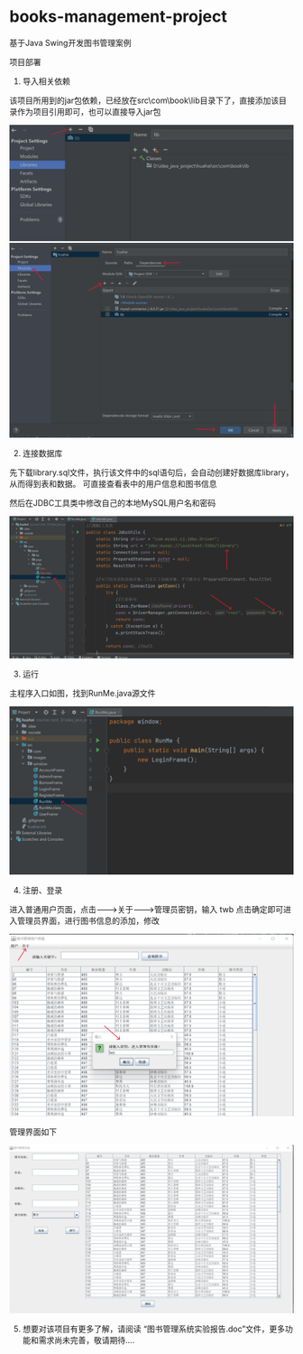 # books-management-project
基于Java Swing开发图书管理案例

项目部署
1. 导入相关依赖

该项目所用到的jar包依赖，已经放在src\com\book\lib目录下了，直接添加该目录作为项目引用即可，也可以直接导入jar包

![image](https://github.com/Tianbobo520/books-management-project/blob/master/images/1.png)
![image](https://github.com/Tianbobo520/books-management-project/blob/master/images/2.png)



2. 连接数据库

先下载library.sql文件，执行该文件中的sql语句后，会自动创建好数据库library，从而得到表和数据。
可直接查看表中的用户信息和图书信息

然后在JDBC工具类中修改自己的本地MySQL用户名和密码

![image](https://github.com/Tianbobo520/books-management-project/blob/master/images/4.png)

3. 运行

主程序入口如图，找到RunMe.java源文件

![image](https://github.com/Tianbobo520/books-management-project/blob/master/images/3.png)

4. 注册、登录

进入普通用户页面，点击--->关于--->管理员密钥，输入 twb 点击确定即可进入管理员界面，进行图书信息的添加，修改

![image](https://github.com/Tianbobo520/books-management-project/blob/master/images/5.png)

管理界面如下

![image](https://github.com/Tianbobo520/books-management-project/blob/master/images/6.png)


5. 想要对该项目有更多了解，请阅读 “图书管理系统实验报告.doc”文件，更多功能和需求尚未完善，敬请期待....



